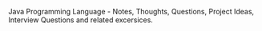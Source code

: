 Java Programming Language - Notes, Thoughts, Questions, Project Ideas, Interview Questions and related excersices. 
